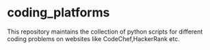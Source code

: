 # coding_platforms
This repository maintains the collection of python scripts for different coding problems on websites like CodeChef,HackerRank etc.
